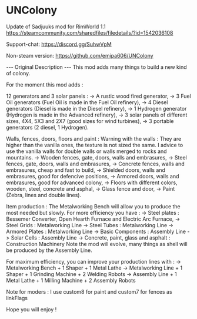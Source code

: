 # UNColony

Update of Sadjuuks mod for RimWorld 1.1
https://steamcommunity.com/sharedfiles/filedetails/?id=1542036108

Support-chat:
https://discord.gg/SuhwVpM

Non-steam version:
https://github.com/emipa606/UNColony
	
--- Original Description ---
This mod adds many things to build a new kind of colony.

For the moment this mod adds :

12 generators and 3 solar panels :
-> A rustic wood fired generator,
-> 3 Fuel Oil generators (Fuel Oil is made in the Fuel Oil refinery),
-> 4 Diesel generators (Diesel is made in the Diesel refinery),
-> 1 Hydrogen generator (Hydrogen is made in the Advanced refinery),
-> 3 solar panels of different sizes, 4X4, 5X3 and 2X7 (good sizes for wind turbines),
-> 3 portable generators (2 diesel, 1 Hydrogen).

Walls, fences, doors, floors and paint :
Warning with the walls : They are higher than the vanilla ones, the texture is not sized the same.
I advice to use the vanilla walls for double walls or walls merged to rocks and mountains.
-> Wooden fences, gate, doors, walls and embrasures,
-> Steel fences, gate, doors, walls and embrasures,
-> Concrete fences, walls and embrasures, cheap and fast to build,
-> Shielded doors, walls and embrasures, good for defencive positions,
-> Armored doors, walls and embrasures, good for advanced colony,
-> Floors with different colors, wooden, steel, concrete and asphal,
-> Glass fence and door,
-> Paint (Zebra, lines and double lines).

Item production :
The Metalworking Bench will allow you to produce the most needed but slowly. For more efficiency you have :
-> Steel plates : Bessemer Converter, Open Hearth Furnace and Electric Arc Furnace,
-> Steel Grids : Metalworking Line
-> Steel Tubes : Metalworking Line
-> Armored Plates : Metalworking Line
-> Basic Components : Assembly Line
-> Solar Cells : Assembly Line
-> Concrete, paint, glass and asphalt : Construction Machinery
Note the mod will evolve, many things as shell will be produced by the Assembly Line.

For maximum efficiency, you can improve your production lines with :
-> Metalworking Bench + 1 Shaper + 1 Metal Lathe
-> Metalworking Line + 1 Shaper + 1 Grinding Machine + 2 Welding Robots
-> Assembly Line + 1 Metal Lathe + 1 Milling Machine + 2 Assembly Robots


Note for moders : I use custom8 for paint and custom7 for fences as linkFlags


Hope you will enjoy !

